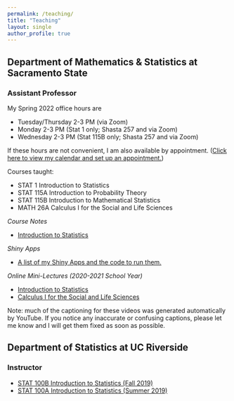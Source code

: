 ```yaml
---
permalink: /teaching/
title: "Teaching"
layout: single
author_profile: true
---
```


## Department of Mathematics & Statistics at Sacramento State
### Assistant Professor
My Spring 2022 office hours are 

- Tuesday/Thursday 2-3 PM (via Zoom)
- Monday 2-3 PM (Stat 1 only; Shasta 257 and via Zoom)
- Wednesday 2-3 PM (Stat 115B only; Shasta 257 and via Zoom)

If these hours are not convenient, I am also available by appointment. (<a href="https://calendly.com/lcappiello/30min">Click here to view my calendar and set up an appointment.</a>)

Courses taught:

- STAT 1 Introduction to Statistics 
- STAT 115A Introduction to Probability Theory
- STAT 115B Introduction to Mathematical Statistics
- MATH 26A Calculus I for the Social and Life Sciences

*Course Notes*
- <a href="https://bookdown.org/content/8276840e-199a-4028-ad4d-b2dd93b7ee48/">Introduction to Statistics</a>

*Shiny Apps*
- <a href="https://lgpcappiello.github.io/teaching/shinyapps/">A list of my Shiny Apps and the code to run them.</a>

*Online Mini-Lectures (2020-2021 School Year)*
- <a href="https://www.youtube.com/playlist?list=PLuMDlHzKEzEFDn6yfD9D3DCsp_j2AfDvm" target="_blank">Introduction to Statistics</a>
- <a href="https://www.youtube.com/playlist?list=PLuMDlHzKEzEHVDBeTH5I_ghfON5ev4vCv" target="_blank">Calculus I for the Social and Life Sciences</a>

Note: much of the captioning for these videos was generated automatically by YouTube. If you notice any inaccurate or confusing captions, please let me know and I will get them fixed as soon as possible.

## Department of Statistics at UC Riverside
### Instructor
- [STAT 100B Introduction to Statistics (Fall 2019)](https://lgpcappiello.github.io/teaching/stat100b/)
- [STAT 100A Introduction to Statistics (Summer 2019)](https://lgpcappiello.github.io/teaching/stat100a/)
